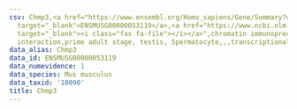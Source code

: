 ```yaml
---
csv: Chmp3,<a href="https://www.ensembl.org/Homo_sapiens/Gene/Summary?db=core;g=ENSMUSG00000053119"
  target="_blank">ENSMUSG00000053119</a>,<a href="https://www.ncbi.nlm.nih.gov/pubmed/25450459"
  target="_blank"><i class="fas fa-file"></i></a>",chromatin immunoprecipitation assay,direct
  interaction,prime adult stage, testis, Spermatocyte,,,transcriptional regulation,
data_alias: Chmp3
data_id: ENSMUSG00000053119
data_numevidence: 1
data_species: Mus musculus
data_taxid: '10090'
title: Chmp3
---
```

